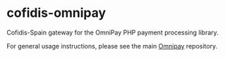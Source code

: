 # cofidis-omnipay
Cofidis-Spain gateway for the OmniPay PHP payment processing library.

For general usage instructions, please see the main [Omnipay](https://github.com/omnipay/omnipay) repository.